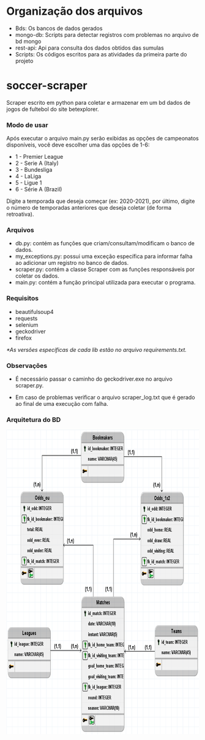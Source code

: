 # Organização dos arquivos

* Bds: Os bancos de dados gerados
* mongo-db: Scripts para detectar registros com problemas no arquivo de bd mongo
* rest-api: Api para consulta dos dados obtidos das sumulas
* Scripts: Os códigos escritos para as atividades da primeira parte do projeto

# soccer-scraper

Scraper escrito em python para coletar e armazenar em um bd dados de jogos de fultebol do site betexplorer.

### Modo de usar

Após executar o arquivo main.py serão exibidas as opções de campeonatos disponíveis, você deve escolher uma das opções de 1-6:

* 1 - Premier League
* 2 - Serie A (Italy)
* 3 - Bundesliga
* 4 - LaLiga
* 5 - Ligue 1
* 6 - Série A (Brazil)

Digite a temporada que deseja começar (ex: 2020-2021), por último, digite o número de temporadas anteriores que deseja coletar (de forma retroativa).

### Arquivos

* db.py: contém as funções que criam/consultam/modificam o banco de dados.
* my_exceptions.py: possui uma exceção específica para informar falha ao adicionar um registro no banco de dados.
* scraper.py: contém a classe Scraper com as funções responsáveis por coletar os dados.
* main.py: contém a função principal utilizada para executar o programa.

### Requisitos

* beautifulsoup4
* requests
* selenium
* geckodriver
* firefox

_*As versões específicas de cada lib estão no arquivo requirements.txt._

### Observações

* É necessário passar o caminho do geckodriver.exe no arquivo scraper.py.

* Em caso de problemas verificar o arquivo scraper_log.txt que é gerado ao final de uma execução com falha.

### Arquitetura do BD

<p align="center">
<img width="847" height="795" src="imagens/db_logic.png">
</p>